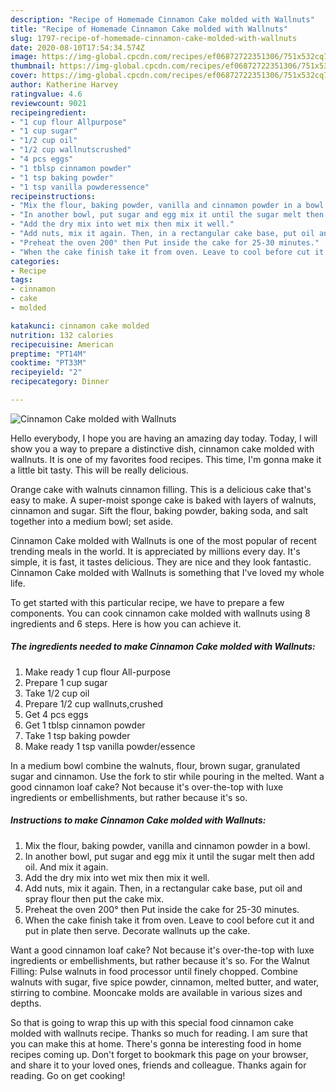 ```yaml
---
description: "Recipe of Homemade Cinnamon Cake molded with Wallnuts"
title: "Recipe of Homemade Cinnamon Cake molded with Wallnuts"
slug: 1797-recipe-of-homemade-cinnamon-cake-molded-with-wallnuts
date: 2020-08-10T17:54:34.574Z
image: https://img-global.cpcdn.com/recipes/ef06872722351306/751x532cq70/cinnamon-cake-molded-with-wallnuts-recipe-main-photo.jpg
thumbnail: https://img-global.cpcdn.com/recipes/ef06872722351306/751x532cq70/cinnamon-cake-molded-with-wallnuts-recipe-main-photo.jpg
cover: https://img-global.cpcdn.com/recipes/ef06872722351306/751x532cq70/cinnamon-cake-molded-with-wallnuts-recipe-main-photo.jpg
author: Katherine Harvey
ratingvalue: 4.6
reviewcount: 9021
recipeingredient:
- "1 cup flour Allpurpose"
- "1 cup sugar"
- "1/2 cup oil"
- "1/2 cup wallnutscrushed"
- "4 pcs eggs"
- "1 tblsp cinnamon powder"
- "1 tsp baking powder"
- "1 tsp vanilla powderessence"
recipeinstructions:
- "Mix the flour, baking powder, vanilla and cinnamon powder in a bowl."
- "In another bowl, put sugar and egg mix it until the sugar melt then add oil. And mix it again."
- "Add the dry mix into wet mix then mix it well."
- "Add nuts, mix it again. Then, in a rectangular cake base, put oil and spray flour then put the cake mix."
- "Preheat the oven 200° then Put inside the cake for 25-30 minutes."
- "When the cake finish take it from oven. Leave to cool before cut it and put in plate then serve. Decorate wallnuts up the cake."
categories:
- Recipe
tags:
- cinnamon
- cake
- molded

katakunci: cinnamon cake molded 
nutrition: 132 calories
recipecuisine: American
preptime: "PT14M"
cooktime: "PT33M"
recipeyield: "2"
recipecategory: Dinner

---
```



![Cinnamon Cake molded with Wallnuts](https://img-global.cpcdn.com/recipes/ef06872722351306/751x532cq70/cinnamon-cake-molded-with-wallnuts-recipe-main-photo.jpg)

Hello everybody, I hope you are having an amazing day today. Today, I will show you a way to prepare a distinctive dish, cinnamon cake molded with wallnuts. It is one of my favorites food recipes. This time, I'm gonna make it a little bit tasty. This will be really delicious.

Orange cake with walnuts cinnamon filling. This is a delicious cake that&#39;s easy to make. A super-moist sponge cake is baked with layers of walnuts, cinnamon and sugar. Sift the flour, baking powder, baking soda, and salt together into a medium bowl; set aside.

Cinnamon Cake molded with Wallnuts is one of the most popular of recent trending meals in the world. It is appreciated by millions every day. It's simple, it is fast, it tastes delicious. They are nice and they look fantastic. Cinnamon Cake molded with Wallnuts is something that I've loved my whole life.


To get started with this particular recipe, we have to prepare a few components. You can cook cinnamon cake molded with wallnuts using 8 ingredients and 6 steps. Here is how you can achieve it.

<!--inarticleads1-->

##### The ingredients needed to make Cinnamon Cake molded with Wallnuts:

1. Make ready 1 cup flour All-purpose
1. Prepare 1 cup sugar
1. Take 1/2 cup oil
1. Prepare 1/2 cup wallnuts,crushed
1. Get 4 pcs eggs
1. Get 1 tblsp cinnamon powder
1. Take 1 tsp baking powder
1. Make ready 1 tsp vanilla powder/essence


In a medium bowl combine the walnuts, flour, brown sugar, granulated sugar and cinnamon. Use the fork to stir while pouring in the melted. Want a good cinnamon loaf cake? Not because it&#39;s over-the-top with luxe ingredients or embellishments, but rather because it&#39;s so. 

<!--inarticleads2-->

##### Instructions to make Cinnamon Cake molded with Wallnuts:

1. Mix the flour, baking powder, vanilla and cinnamon powder in a bowl.
1. In another bowl, put sugar and egg mix it until the sugar melt then add oil. And mix it again.
1. Add the dry mix into wet mix then mix it well.
1. Add nuts, mix it again. Then, in a rectangular cake base, put oil and spray flour then put the cake mix.
1. Preheat the oven 200° then Put inside the cake for 25-30 minutes.
1. When the cake finish take it from oven. Leave to cool before cut it and put in plate then serve. Decorate wallnuts up the cake.


Want a good cinnamon loaf cake? Not because it&#39;s over-the-top with luxe ingredients or embellishments, but rather because it&#39;s so. For the Walnut Filling: Pulse walnuts in food processor until finely chopped. Combine walnuts with sugar, five spice powder, cinnamon, melted butter, and water, stirring to combine. Mooncake molds are available in various sizes and depths. 

So that is going to wrap this up with this special food cinnamon cake molded with wallnuts recipe. Thanks so much for reading. I am sure that you can make this at home. There's gonna be interesting food in home recipes coming up. Don't forget to bookmark this page on your browser, and share it to your loved ones, friends and colleague. Thanks again for reading. Go on get cooking!
